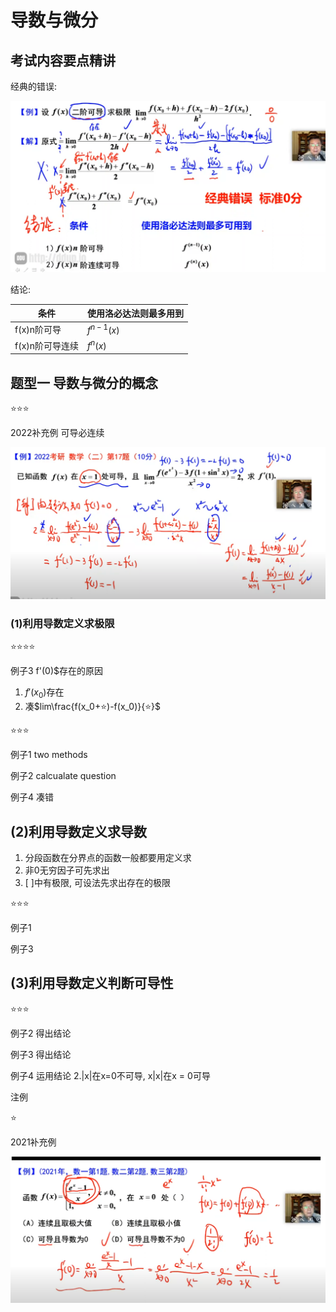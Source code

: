 # 导数与微分

## 考试内容要点精讲

经典的错误:

![20220731234559](https://raw.githubusercontent.com/Logible/Image/main/note_image/20220731234559.png)

结论:

|  条件   | 使用洛必达法则最多用到  |
|  ----  | ----  |
| f(x)n阶可导  | $f^{n-1}(x)$ |
| f(x)n阶可导连续  | $f^{n}(x)$ |

## 题型一 导数与微分的概念

⭐⭐⭐

2022补充例 可导必连续

![20220802000750](https://raw.githubusercontent.com/Logible/Image/main/note_image/20220802000750.png)

### (1)利用导数定义求极限

⭐⭐⭐⭐

例子3  f'(0)$存在的原因

1. $f'(x_0)$存在
2. 凑$lim\frac{f(x_0+⭐)-f(x_0)}{⭐}$

⭐⭐⭐

例子1 two methods

例子2 calcualate question

例子4 凑错

## (2)利用导数定义求导数

1. 分段函数在分界点的函数一般都要用定义求
2. 非0无穷因子可先求出
3. [ ]中有极限, 可设法先求出存在的极限

⭐⭐⭐

例子1

例子3

## (3)利用导数定义判断可导性

⭐⭐⭐

例子2 得出结论

例子3 得出结论

例子4 运用结论 2.|x|在x=0不可导, x|x|在x = 0可导

注例 

⭐

2021补充例

![20220802002139](https://raw.githubusercontent.com/Logible/Image/main/note_image/20220802002139.png)
